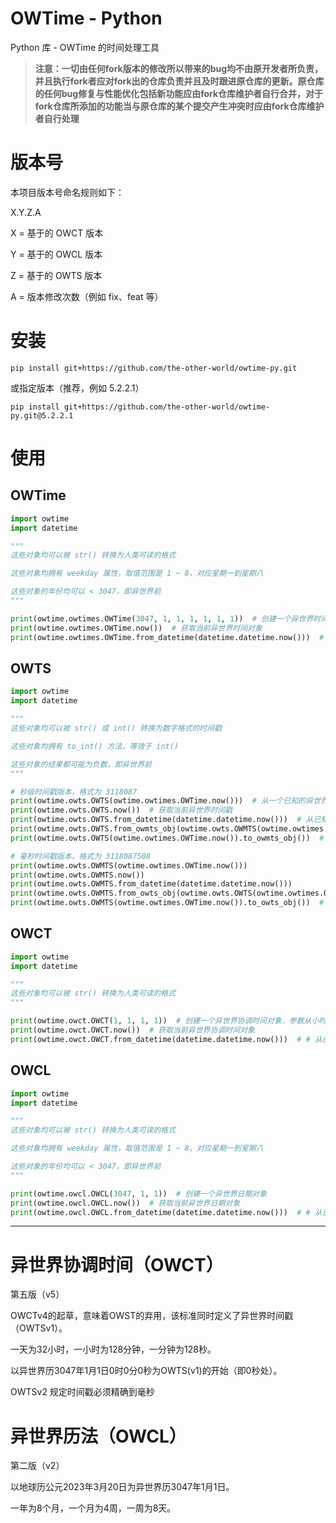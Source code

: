 # OWTime - Python
Python 库 - OWTime 的时间处理工具

> __**注意：一切由任何fork版本的修改所以带来的bug均不由原开发者所负责，并且执行fork者应对fork出的仓库负责并且及时跟进原仓库的更新。原仓库的任何bug修复与性能优化包括新功能应由fork仓库维护者自行合并，对于fork仓库所添加的功能当与原仓库的某个提交产生冲突时应由fork仓库维护者自行处理**__

# 版本号

本项目版本号命名规则如下：

X.Y.Z.A

X = 基于的 OWCT 版本

Y = 基于的 OWCL 版本

Z = 基于的 OWTS 版本

A = 版本修改次数（例如 fix、feat 等）

# 安装

```shell
pip install git+https://github.com/the-other-world/owtime-py.git
```

或指定版本（推荐，例如 5.2.2.1）

```shell
pip install git+https://github.com/the-other-world/owtime-py.git@5.2.2.1
```

# 使用
## OWTime
```python
import owtime
import datetime

"""
这些对象均可以被 str() 转换为人类可读的格式

这些对象均拥有 weekday 属性，取值范围是 1 ~ 8，对应星期一到星期八

这些对象的年份均可以 < 3047，即异世界前
"""

print(owtime.owtimes.OWTime(3047, 1, 1, 1, 1, 1, 1))  # 创建一个异世界时间对象
print(owtime.owtimes.OWTime.now())  # 获取当前异世界时间对象
print(owtime.owtimes.OWTime.from_datetime(datetime.datetime.now()))  # 从已知的现实时间（任意时区）反推异世界时间
```
## OWTS
```python
import owtime
import datetime

"""
这些对象均可以被 str() 或 int() 转换为数字格式的时间戳

这些对象均拥有 to_int() 方法，等效于 int()

这些对象的结果都可能为负数，即异世界前
"""

# 秒级时间戳版本，格式为 3118087
print(owtime.owts.OWTS(owtime.owtimes.OWTime.now()))  # 从一个已知的异世界时间反推出异世界时间戳
print(owtime.owts.OWTS.now())  # 获取当前异世界时间戳
print(owtime.owts.OWTS.from_datetime(datetime.datetime.now()))  # 从已知的现实时间（任意时区）反推异世界时间戳
print(owtime.owts.OWTS.from_owmts_obj(owtime.owts.OWMTS(owtime.owtimes.OWTime.now())))  # 从一个已知的异世界毫秒时间戳转为秒级时间戳
print(owtime.owts.OWTS(owtime.owtimes.OWTime.now()).to_owmts_obj())  # 与上面这条等效，更优雅的写法

# 毫秒时间戳版本，格式为 3118087508
print(owtime.owts.OWMTS(owtime.owtimes.OWTime.now()))
print(owtime.owts.OWMTS.now())
print(owtime.owts.OWMTS.from_datetime(datetime.datetime.now()))
print(owtime.owts.OWMTS.from_owts_obj(owtime.owts.OWTS(owtime.owtimes.OWTime.now())))  # 从一个已知的异世界秒级时间戳转为毫秒时间戳
print(owtime.owts.OWMTS(owtime.owtimes.OWTime.now()).to_owts_obj())  # 与上面这条等效，更优雅的写法
```

## OWCT
```python
import owtime
import datetime

"""
这些对象均可以被 str() 转换为人类可读的格式
"""

print(owtime.owct.OWCT(1, 1, 1, 1))  # 创建一个异世界协调时间对象，参数从小时到毫秒，毫秒选填，不填为 0
print(owtime.owct.OWCT.now())  # 获取当前异世界协调时间对象
print(owtime.owct.OWCT.from_datetime(datetime.datetime.now()))  # # 从已知的现实时间（任意时区）反推异世界协调时间
```

## OWCL
```python
import owtime
import datetime

"""
这些对象均可以被 str() 转换为人类可读的格式

这些对象均拥有 weekday 属性，取值范围是 1 ~ 8，对应星期一到星期八

这些对象的年份均可以 < 3047，即异世界前
"""

print(owtime.owcl.OWCL(3047, 1, 1))  # 创建一个异世界日期对象
print(owtime.owcl.OWCL.now())  # 获取当前异世界日期对象
print(owtime.owcl.OWCL.from_datetime(datetime.datetime.now()))  # # 从已知的现实时间（任意时区）反推异世界日期
```

---

# 异世界协调时间（OWCT）

第五版（v5）

OWCTv4的起草，意味着OWST的弃用，该标准同时定义了异世界时间戳（OWTSv1）。

一天为32小时，一小时为128分钟，一分钟为128秒。

以异世界历3047年1月1日0时0分0秒为OWTS(v1)的开始（即0秒处）。

OWTSv2 规定时间戳必须精确到毫秒

# 异世界历法（OWCL）

第二版（v2）

以地球历公元2023年3月20日为异世界历3047年1月1日。

一年为8个月，一个月为4周，一周为8天。
